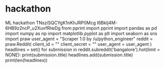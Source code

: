 # hackathon
ML hackathon
TNsziSQCYgK1nKhJRP0Mcg
	I6BkIj4M-6HB9z2ncP_u2XuvfRIwDg
from pprint import pprint
import pandas as pd
import numpy as np 
import matplotlib.pyplot as plt 
import seaborn as sns
import praw
user_agent = "Scraper 1.0 by /u/python_engineer"
reddit = praw.Reddit(
    client_id = ""
    client_secret = ""
    user_agent = user_agent
)
headlines = set()
for submission in reddit.subreddit('bangalore').hot(limit = NONE):
    print(submission.title)
headlines.add(submission.title)
print(len(headlines))
